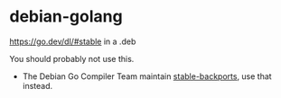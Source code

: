 # debian-golang

https://go.dev/dl/#stable in a .deb

You should probably not use this.
* The Debian Go Compiler Team maintain [stable-backports](https://packages.debian.org/stable-backports/golang), use that instead.
